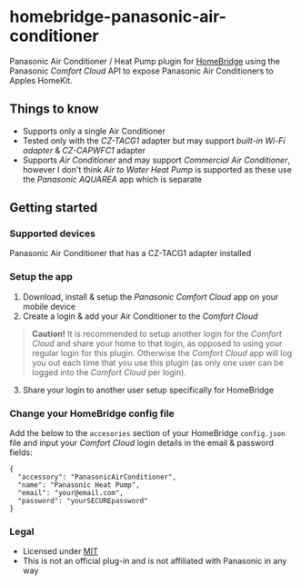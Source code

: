 # homebridge-panasonic-air-conditioner
Panasonic Air Conditioner / Heat Pump plugin for [HomeBridge](https://github.com/nfarina/homebridge) using the Panasonic *Comfort Cloud* API to expose Panasonic Air Conditioners to Apples HomeKit.

## Things to know
* Supports only a single Air Conditioner
* Tested only with the *CZ-TACG1* adapter but may support *built-in Wi-Fi adapter* & *CZ-CAPWFC1* adapter
* Supports *Air Conditioner* and may support *Commercial Air Conditioner*, however I don't think *Air to Water Heat Pump* is supported as these use the *Panasonic AQUAREA* app which is separate

## Getting started

### Supported devices
Panasonic Air Conditioner that has a CZ-TACG1 adapter installed

### Setup the app
1. Download, install & setup the *Panasonic Comfort Cloud* app on your mobile device
2. Create a login & add your Air Conditioner to the *Comfort Cloud*

> **Caution!** It is recommended to setup another login for the *Comfort Cloud* and share your home to that login, as opposed to using your regular login for this plugin. Otherwise the *Comfort Cloud* app will log you out each time that you use this plugin (as only one user can be logged into the *Comfort Cloud* per login).

3. Share your login to another user setup specifically for HomeBridge

### Change your HomeBridge config file
Add the below to the ```accesories``` section of your HomeBridge ```config.json``` file and input your *Comfort Cloud* login details in the email & password fields:

```
{
  "accessory": "PanasonicAirConditioner",
  "name": "Panasonic Heat Pump",
  "email": "your@email.com",
  "password": "yourSECUREpassword"
}
```

### Legal
* Licensed under [MIT](LICENSE)
* This is not an official plug-in and is not affiliated with Panasonic in any way
